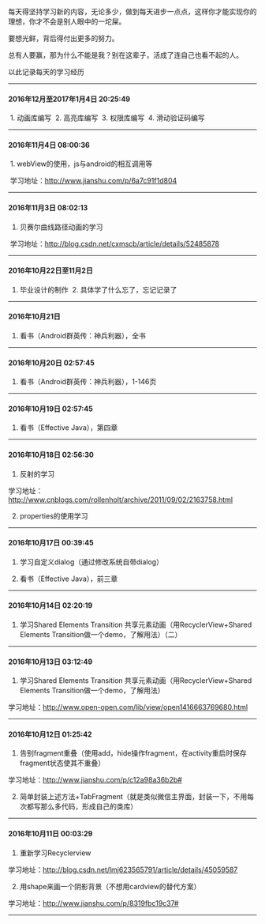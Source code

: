 每天得坚持学习新的内容，无论多少，做到每天进步一点点，这样你才能实现你的理想，你才不会是别人眼中的一坨屎。

要想光鲜，背后得付出更多的努力。

总有人要赢，那为什么不能是我？别在这辈子，活成了连自己也看不起的人。

以此记录每天的学习经历

***
#### 2016年12月至2017年1月4日 20:25:49
  1. 动画库编写
  2. 高亮库编写
  3. 权限库编写
  4. 滑动验证码编写
  
*** 
#### 2016年11月4日 08:00:36
  1. webView的使用，js与android的相互调用等
  
  学习地址：http://www.jianshu.com/p/6a7c91f1d804
  
***
#### 2016年11月3日 08:02:13
  1. 贝赛尔曲线路径动画的学习
  
  学习地址：http://blog.csdn.net/cxmscb/article/details/52485878
  
***
#### 2016年10月22日至11月2日
  1. 毕业设计的制作
  2. 具体学了什么忘了，忘记记录了

***
#### 2016年10月21日 
  1. 看书（Android群英传：神兵利器），全书
***

#### 2016年10月20日 02:57:45
  1. 看书（Android群英传：神兵利器），1-146页
  
***
#### 2016年10月19日 02:57:45
  1. 看书（Effective Java），第四章
  
***
#### 2016年10月18日 02:56:30
  1. 反射的学习
  
  学习地址：http://www.cnblogs.com/rollenholt/archive/2011/09/02/2163758.html
  
  2. properties的使用学习
  
***
#### 2016年10月17日 00:39:45
  1. 学习自定义dialog（通过修改系统自带dialog）
  
  2. 看书（Effective Java），前三章
  
***
#### 2016年10月14日 02:20:19
  1. 学习Shared Elements Transition 共享元素动画（用RecyclerView+Shared Elements Transition做一个demo，了解用法）（二）
  
***
#### 2016年10月13日 03:12:49
  1. 学习Shared Elements Transition 共享元素动画（用RecyclerView+Shared Elements Transition做一个demo，了解用法）

  学习地址：http://www.open-open.com/lib/view/open1416663769680.html
  
***
#### 2016年10月12日 01:25:42
  1. 告别fragment重叠（使用add，hide操作fragment，在activity重启时保存fragment状态使其不重叠）
  
  学习地址：http://www.jianshu.com/p/c12a98a36b2b#
  
  2. 简单封装上述方法+TabFragment（就是类似微信主界面，封装一下，不用每次都写那么多代码，形成自己的类库）
  
***
#### 2016年10月11日 00:03:29
  1. 重新学习Recyclerview
  
  学习地址：http://blog.csdn.net/lmj623565791/article/details/45059587
  
  2. 用shape来画一个阴影背景（不想用cardview的替代方案）
  
  学习地址：http://www.jianshu.com/p/8319fbc19c37#
  
***
